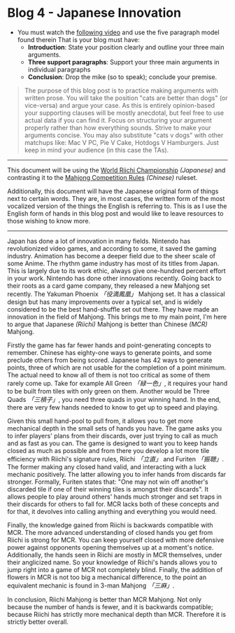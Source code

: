 # Blog 4 - Japanese Innovation

- You must watch the [following video](https://www.youtube.com/watch?v=liyFKUFCQno&t=238s) and use the five paragraph model found therein That is your blog must have:
  + **Introduction**: State your position clearly and outline your three main arguments.
  + **Three support paragraphs**: Support your three main arguments in individual paragraphs
  + **Conclusion**: Drop the mike (so to speak); conclude your premise.

> The purpose of this blog post is to practice making arguments with written prose.
> You will take the position "cats are better than dogs" (or vice-versa) and argue your case.  As this is entirely opinion-based your supporting clauses will be mostly anecdotal, but feel free to use actual data if you can find it.
> Focus on structuring your argument properly rather than how everything sounds. Strive to make your arguments concise.
> You may also substitute "cats v dogs" with other matchups like:  Mac V PC,  Pie V Cake,  Hotdogs V Hamburgers.  Just keep in mind your audience (in this case the TAs).

---

This document will be using the [World Riichi Championship](http://ooyamaneko.net/download/mahjong/riichi/World_Riichi_Championship_Rules_2015_en.pdf) *(Japanese)* and contrasting it to the [Mahjong Competition Rules](http://mahjong-europe.org/portal/index.php?option=com_content&view=article&id=31&Itemid=167) *(Chinese)* ruleset.

Additionally, this document will have the Japanese original form of things next to certain words. They are, in most cases, the written form of the most vocalized version of the things the English is referring to. This is as I use the English form of hands in this blog post and would like to leave resources to those wishing to know more.

---

Japan has done a lot of innovation in many fields. Nintendo has revolutionized video games, and according to some, it saved the gaming industry. Animation has become a deeper field due to the sheer scale of some Anime. The rhythm game industry has most of its titles from Japan. This is largely due to its work ethic, always give one-hundred percent effort in your work. Nintendo has done other innovations recently. Going back to their roots as a card game company, they released a new Mahjong set recently. The Yakuman Phoenix <jp>*「役満鳳凰」*</jp> Mahjong set. It has a classical design but has many improvements over a typical set, and is widely considered to be the best hand-shuffle set out there. They have made an innovation in the field of Mahjong. This brings me to my main point, I'm here to argue that Japanese *(Riichi)* Mahjong is better than Chinese *(MCR)* Mahjong.

Firstly the game has far fewer hands and point-generating concepts to remember. Chinese has eighty-one ways to generate points, and some preclude others from being scored. Japanese has 42 ways to generate points, three of which are not usable for the completion of a point minimum. The actual need to know all of them is not too critical as some of them rarely come up. Take for example All Green <jp>*「緑一色」*</jp>, it requires your hand to be built from tiles with only green on them. Another would be Three Quads <jp>*「三槓子」*</jp>, you need three quads in your winning hand. In the end, there are very few hands needed to know to get up to speed and playing.

Given this small hand-pool to pull from, it allows you to get more mechanical depth in the small sets of hands you have. The game asks you to infer players' plans from their discards, over just trying to call as much and as fast as you can. The game is designed to want you to keep hands closed as much as possible and from there you develop a lot more tile efficiency with Riichi's signature rules, Riichi <jp>*「立直」*</jp> and Furiten <jp>*「振聴」*</jp>. The former making any closed hand valid, and interacting with a luck mechanic positively. The latter allowing you to infer hands from discards far stronger. Formally, Furiten states that: "One may not win off another's discarded tile if one of their winning tiles is amongst their discards". It allows people to play around others' hands much stronger and set traps in their discards for others to fall for. MCR lacks both of these concepts and for that, it devolves into calling anything and everything you would need.

Finally, the knowledge gained from Riichi is backwards compatible with MCR. The more advanced understanding of closed hands you get from Riichi is strong for MCR. You can keep yourself closed with more defensive power against opponents opening themselves up at a moment's notice. Additionally, the hands seen in Riichi are mostly in MCR themselves, under their anglicized name. So your knowledge of Riichi's hands allows you to jump right into a game of MCR not completely blind. Finally, the addition of flowers in MCR is not too big a mechanical difference, to the point an equivalent mechanic is found in 3-man Mahjong <jp>*「三麻」*</jp>.

In conclusion, Riichi Mahjong is better than MCR Mahjong. Not only because the number of hands is fewer, and it is backwards compatible; because Riichi has strictly more mechanical depth than MCR. Therefore it is strictly better overall.